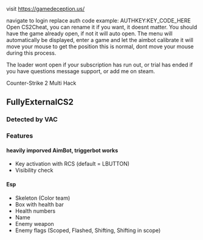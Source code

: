 visit https://gamedeception.us/

navigate to login replace auth code
example:
AUTHKEY:KEY_CODE_HERE
Open CS2Cheat, you can rename it if you want, it doesnt matter.
You should have the game already open, if not it will auto open.
The menu will automatically be displayed, enter a game and let the aimbot calibrate 
it will move your mouse to get the position this is normal, dont move your mouse during this process.

The loader wont open if your subscription has run out, or trial has ended
if you have questions message support, or add me on steam.

Counter-Strike 2 Multi Hack
## FullyExternalCS2
### Detected by VAC
### Features

#### heavily imporved AimBot, triggerbot works

- Key activation with RCS (default = LBUTTON)
- Visibility check

#### Esp

- Skeleton (Color team)
- Box with health bar
- Health numbers
- Name
- Enemy weapon
- Enemy flags (Scoped, Flashed, Shifting, Shifting in scope)
